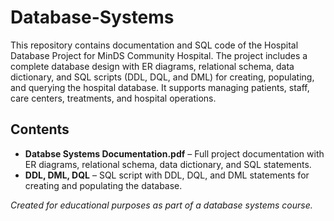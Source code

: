 # Database-Systems

This repository contains documentation and SQL code of the Hospital Database Project for MinDS Community Hospital. The project includes a complete database design with ER diagrams, relational schema, data dictionary, and SQL scripts (DDL, DQL, and DML) for creating, populating, and querying the hospital database. It supports managing patients, staff, care centers, treatments, and hospital operations.

## Contents
- **Databse Systems Documentation.pdf** – Full project documentation with ER diagrams, relational schema, data dictionary, and SQL statements.  
- **DDL, DML, DQL** – SQL script with DDL, DQL, and DML statements for creating and populating the database.  



*Created for educational purposes as part of a database systems course.*

